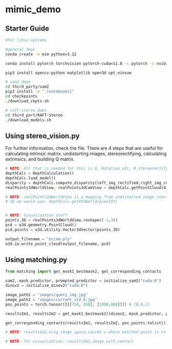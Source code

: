 # mimic_demo

## Starter Guide
```bash
#for linux systems

#general deps
conda create -n mim python=3.12

conda install pytorch torchvision pytorch-cuda=11.8 -c pytorch -c nvidia 

pip3 install opencv-python matplotlib open3d opt_einsum

# sam2 deps
cd third_party/sam2
pip3 install -e ".[notebooks]"
cd checkpoints
./download_ckpts.sh

# raft-stereo deps
cd third_part/RAFT-Stereo
./download_models.sh
```

## Using stereo_vision.py

For further information, check the file. There are 4 steps that are useful for calculating intrinsic matrix, undistorting images, stereorectifying, calculating extrinsics, and building Q matrix.

```python
# NOTE: All that is needed for this is Q, Rotation_w2c, R_stereorectify (optional), Translation_w2c
depthCalc = DepthCalculation()
depthCalc.load_model()
disparity = depthCalc.compute_disparity(left_img_rectified,right_img_rectified)
realPoints3dWorldView, realPoints3dCamView = depthCalc.getPointCloud(disparity, Q, R1, R1o, T1)

# NOTE: realPoints3dWorldView is a mapping from undistorted image coords to 3d world coords
# SO we would use: depthCalc.getXYZWorld(pixelXY)


# NOTE: Visualization stuff
points_3D = realPoints3dWorldView.reshape((-1,3))
pcd = o3d.geometry.PointCloud()
pcd.points = o3d.utility.Vector3dVector(points_3D)

output_filename = "pccam.ply"
o3d.io.write_point_cloud(output_filename, pcd)
```


## Using matching.py

```python
from matching import get_mask1_bestmask2, get_corresponding_contacts

sam2, mask_predictor, prompted_predictor = initialize_sam2("cuda:0")
dinov2 = initialize_dinov2("cuda:0")

image_path1 = "images/query_img.jpg"
image_path2 = "images/current_vid_0.jpg"
pos_points = torch.tensor([[[750, 850], [1000,800]]]) # [B,N,2]

resultsIm1, resultsIm2 = get_mask1_bestmask2((dinov2, mask_predictor, prompted_predictor), image_path1, image_path2, pos_points)

get_corresponding_contacts(resultsIm1, resultsIm2, pos_points.tolist())

# NOTE: resultsIm2.orig_image_space_coords = where matched point is in original image space

# NOTE: for visualization: resultsIm2.image_with_contact
```